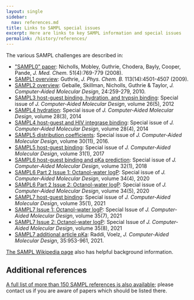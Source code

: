 ```yaml
---
layout: single
sidebar:
  nav: references.md
title: Links to SAMPL special issues
excerpt: Here are links to key SAMPL information and special issues
permalink: /history/references/
---
```


The various SAMPL challenges are described in:
- ["SAMPL0" paper](http://dx.doi.org/10.1021/jm070549+): Nicholls, Mobley, Guthrie, Chodera, Bayly, Cooper, Pande, *J. Med. Chem.* 51(4):769-779 (2008).
- [SAMPL1 overview](http://dx.doi.org/10.1021/jp806724u): Guthrie, *J. Phys. Chem. B.* 113(14):4501-4507 (2009).
- [SAMPL2 overview](https://link.springer.com/article/10.1007%2Fs10822-010-9350-8): Geballe, Skillman, Nicholls, Guthrie & Taylor, *J. Computer-Aided Molecular Design*, 24:259-279, 2010.
- [SAMPL3 host-guest binding, hydration, and trypsin binding](https://link.springer.com/journal/10822/26/5/page/1): Special issue of *J. Computer-Aided Molecular Design*, volume 26(5), 2012
- [SAMPL4 hydration](https://link.springer.com/journal/10822/28/3/page/1): Special issue of *J. Computer-Aided Molecular Design*, volume 28(3), 2014
- [SAMPL4 host-guest and HIV integrase binding](https://link.springer.com/journal/10822/28/4/page/1): Special issue of *J. Computer-Aided Molecular Design*, volume 28(4), 2014
- [SAMPL5 distribution coefficients](http://link.springer.com/journal/10822/30/11/page/1): Special issue of *J. Computer-Aided Molecular Design*, volume 30(11), 2016.
- [SAMPL5 host-guest binding](https://link.springer.com/journal/10822/31/1/page/1): Special issue of *J. Computer-Aided Molecular Design*, volume 31(1), 2017
- [SAMPL6 host-guest binding and pKa prediction](https://link.springer.com/journal/10822/32/10?wt_mc=alerts.TOCjournals&utm_source=toc&utm_medium=email&utm_campaign=toc_10822_32_10): Special issue of *J. Computer-Aided Molecular Design*, volume 32(1), 2018
- [SAMPL6 Part 2 Issue 1: Octanol-water logP](https://link.springer.com/journal/10822/34/4): Special issue of *J. Computer-Aided Molecular Design*, volume 34(4), 2020
- [SAMPL6 Part 2 Issue 2: Octanol-water logP](https://link.springer.com/journal/10822/34/5): Special issue of *J. Computer-Aided Molecular Design*, volume 34(5), 2020
- [SAMPL7 host-guest binding](https://link.springer.com/journal/10822/volumes-and-issues/35-1): Special issue of *J. Computer-Aided Molecular Design*, volume 35(1), 2021
- [SAMPL7 Issue 1: Octanol-water logP](https://link.springer.com/journal/10822/volumes-and-issues/35-7): Special Issue of *J. Computer-Aided Molecular Design*, volume 35(7), 2021
- [SAMPL7 Issue 2: Octanol-water logP](https://link.springer.com/journal/10822/volumes-and-issues/35-8): Special Issue of *J. Computer-Aided Molecular Design*, volume 35(8), 2021
- [SAMPL7 additional article pKa](https://link.springer.com/article/10.1007/s10822-021-00411-8): Raddi, Voelz, *J. Computer-Aided Molecular Design*, 35:953-961, 2021.

[The SAMPL Wikipedia page](https://en.wikipedia.org/wiki/SAMPL_Challenge) also has helpful background information.

## Additional references

[A full list of more than 150 SAMPL references is also available](https://www.samplchallenges.org/history/allreferences/); please contact us if you are aware of papers which should be listed there.
